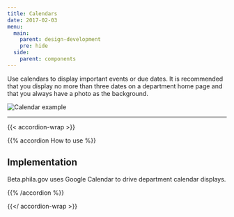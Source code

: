 ```yaml
---
title: Calendars
date: 2017-02-03
menu:
  main:
    parent: design-development
    pre: hide
  side:
    parent: components
---
```


Use calendars to display important events or due dates. It is recommended that you display no more than three dates on a department home page and that you always have a photo as the background.

![Calendar example](/standards/img/components/calendar-example.jpg)

---

{{< accordion-wrap >}}


{{% accordion How to use %}}
## Implementation

Beta.phila.gov uses Google Calendar to drive department calendar displays.

{{% /accordion %}}

{{</ accordion-wrap >}}
